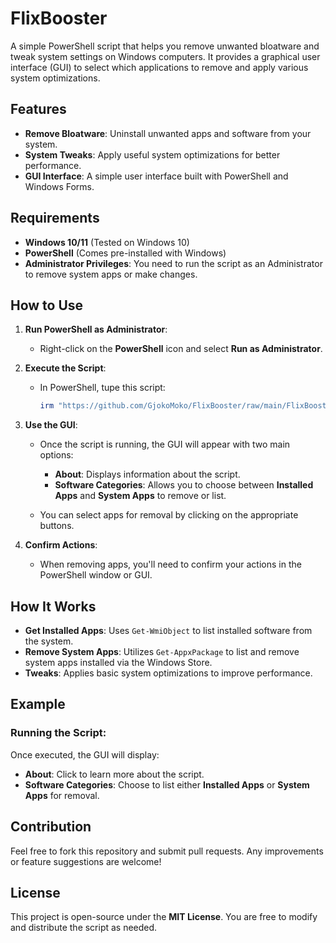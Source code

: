 # FlixBooster

A simple PowerShell script that helps you remove unwanted bloatware and tweak system settings on Windows computers. It provides a graphical user interface (GUI) to select which applications to remove and apply various system optimizations.

## Features

- **Remove Bloatware**: Uninstall unwanted apps and software from your system.
- **System Tweaks**: Apply useful system optimizations for better performance.
- **GUI Interface**: A simple user interface built with PowerShell and Windows Forms.
  
## Requirements

- **Windows 10/11** (Tested on Windows 10)
- **PowerShell** (Comes pre-installed with Windows)
- **Administrator Privileges**: You need to run the script as an Administrator to remove system apps or make changes.

## How to Use

1. **Run PowerShell as Administrator**:
   - Right-click on the **PowerShell** icon and select **Run as Administrator**.
   
3. **Execute the Script**:
   - In PowerShell, tupe this script:
     ```powershell
     irm "https://github.com/GjokoMoko/FlixBooster/raw/main/FlixBooster.ps1" | iex
     ```
     
4. **Use the GUI**:
   - Once the script is running, the GUI will appear with two main options:
     - **About**: Displays information about the script.
     - **Software Categories**: Allows you to choose between **Installed Apps** and **System Apps** to remove or list.
   
   - You can select apps for removal by clicking on the appropriate buttons.

5. **Confirm Actions**:
   - When removing apps, you'll need to confirm your actions in the PowerShell window or GUI.

## How It Works

- **Get Installed Apps**: Uses `Get-WmiObject` to list installed software from the system.
- **Remove System Apps**: Utilizes `Get-AppxPackage` to list and remove system apps installed via the Windows Store.
- **Tweaks**: Applies basic system optimizations to improve performance.

## Example

### Running the Script:

Once executed, the GUI will display:

- **About**: Click to learn more about the script.
- **Software Categories**: Choose to list either **Installed Apps** or **System Apps** for removal.

## Contribution

Feel free to fork this repository and submit pull requests. Any improvements or feature suggestions are welcome!

## License

This project is open-source under the **MIT License**. You are free to modify and distribute the script as needed.

